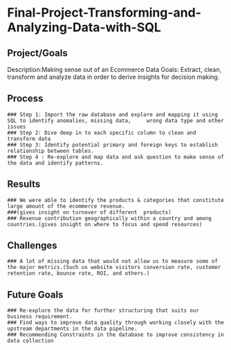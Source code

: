 # Final-Project-Transforming-and-Analyzing-Data-with-SQL

## Project/Goals
Description:Making sense out of an Ecommerce Data
Goals: Extract, clean, transform and analyze data in order to derive insights for decision making.

## Process
    ### Step 1: Import the raw database and explore and mapping it using SQL to identify anomalies, missing data,     wrong data type and other issues
    ### Step 2: Dive deep in to each specific column to clean and transform data
    ### Step 3: Identify potential primary and foreign keys to establish relationship between tables.
    ### Step 4 : Re-explore and map data and ask question to make sense of the data and identify patterns.


## Results
    ### We were able to identify the products & categories that constitute large amount of the ecommerce revenue. 
    ###(gives insight on turnover of different  products)
    ### Revenue contribution geographically within a country and among countries.(gives insight on where to focus and spend resources)

## Challenges 
    ### A lot of missing data that would not allow us to measure some of the major metrics.(Such us website visitors conversion rate, customer retention rate, bounce rate, ROI, and others.)


## Future Goals
    ### Re-explore the data for further structuring that suits our business requirement.
    ### Find ways to improve data quality through working closely with the upstream departments in the data pipeline.
    ### Recommending Constraints in the database to improve consistency in data collection
